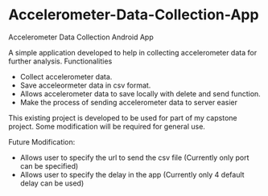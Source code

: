 # Accelerometer-Data-Collection-App
Accelerometer Data Collection Android App

A simple application developed to help in collecting accelerometer data for further analysis.
Functionalities
- Collect accelerometer data.
- Save acceleormeter data in csv format.
- Allows accelerometer data to save locally with delete and send function.
- Make the process of sending accelerometer data to server easier

This existing project is developed to be used for part of my capstone project. Some modification will be required for general use.

Future Modification:
- Allows user to specify the url to send the csv file (Currently only port can be specified)
- Allows user to specify the delay in the app (Currently only 4 default delay can be used)
